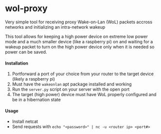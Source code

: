 # wol-proxy
Very simple tool for receiving proxy Wake-on-Lan (WoL) packets accross networks and initializing an intra-network wakeup 

This tool allows for keeping a high power device on extreme low power mode and a much smaller device (like a raspberry pi) on and waiting for a wakeup packet to turn on the high power device only when it is needed so power can be saved.

#### Installation
   1) Portforward a port of your choice from your router to the target device (likely a raspberry pi)
   2) Must have the `wakeonlan` apt package installed and working
   3) Run the `server.py` script on your server with the open port
   4) The target (high power) device must have WoL properly configured and be in a hibernation state

#### Usage
   - Install netcat
   - Send requests with `echo "<password>" | nc -u <router ip> <port#>`

